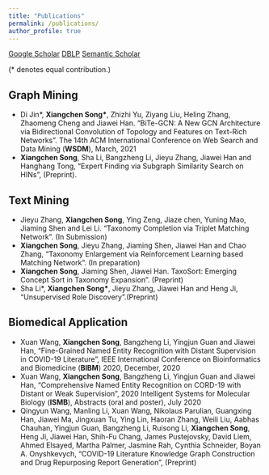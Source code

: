 ```yaml
---
title: "Publications"
permalink: /publications/
author_profile: true
---
```


[Google Scholar](https://scholar.google.com/citations?user=foR8BIoAAAAJ&hl=en)    [DBLP](https://dblp.uni-trier.de/pers/hd/s/Song:Xiangchen)    [Semantic Scholar](https://www.semanticscholar.org/author/Xiangchen-Song/19214393)

(\* denotes equal contribution.)

Graph Mining
---
* Di Jin\*, **Xiangchen Song\***, Zhizhi Yu, Ziyang Liu, Heling Zhang, Zhaomeng Cheng and Jiawei Han. “BiTe-GCN: A New GCN Architecture via Bidirectional Convolution of Topology and Features on Text-Rich Networks”. The 14th ACM International Conference on Web Search and Data Mining (**WSDM**), March, 2021
* **Xiangchen Song**, Sha Li, Bangzheng Li, Jieyu Zhang, Jiawei Han and Hanghang Tong, “Expert Finding via Subgraph Similarity Search on HINs”, (Preprint).

Text Mining
---
* Jieyu Zhang, **Xiangchen Song**, Ying Zeng, Jiaze chen, Yuning Mao, Jiaming Shen and Lei Li. “Taxonomy Completion via Triplet Matching Network”. (In Submission)
* **Xiangchen Song**, Jieyu Zhang, Jiaming Shen, Jiawei Han and Chao Zhang, “Taxonomy Enlargement via Reinforcement Learning based Matching Network”. (In preparation)
* **Xiangchen Song**, Jiaming Shen, Jiawei Han. TaxoSort: Emerging Concept Sort in Taxonomy Expansion”. (Preprint)
* Sha Li\*, **Xiangchen Song\***, Jieyu Zhang, Jiawei Han and Heng Ji, “Unsupervised Role Discovery”.(Preprint)

Biomedical Application
---
* Xuan Wang, **Xiangchen Song**, Bangzheng Li, Yingjun Guan and Jiawei Han, “Fine-Grained Named Entity Recognition with Distant Supervision in COVID-19 Literature”, IEEE International Conference on Bioinformatics and Biomedicine (**BIBM**) 2020, December, 2020
* Xuan Wang, **Xiangchen Song**, Bangzheng Li, Yingjun Guan and Jiawei Han, “Comprehensive Named Entity Recognition on CORD-19 with Distant or Weak Supervision”, 2020 Intelligent Systems for Molecular Biology (**ISMB**), Abstracts (oral and poster), July 2020
* Qingyun Wang, Manling Li, Xuan Wang, Nikolaus Parulian, Guangxing Han, Jiawei Ma, Jingxuan Tu, Ying Lin, Haoran Zhang, Weili Liu, Aabhas Chauhan, Yingjun Guan, Bangzheng Li, Ruisong Li, **Xiangchen Song**, Heng Ji, Jiawei Han, Shih-Fu Chang, James Pustejovsky, David Liem, Ahmed Elsayed, Martha Palmer, Jasmine Rah, Cynthia Schneider, Boyan A. Onyshkevych, “COVID-19 Literature Knowledge Graph Construction and Drug Repurposing Report Generation”, (Preprint)

